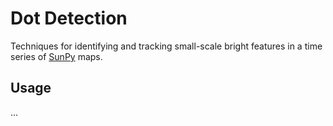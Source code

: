 # Dot Detection
Techniques for identifying and tracking small-scale bright features in a time series of [SunPy](https://github.com/sunpy/sunpy) maps.

## Usage
...